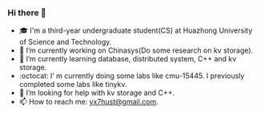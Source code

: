 ### Hi there 👋
- 🎓 I'm a third-year undergraduate student(CS) at Huazhong University of Science and Technology.
- 🔭 I’m currently working on Chinasys(Do some research on kv storage).
- 🌱 I’m currently learning database, distributed system, C++ and kv storage.
- :octocat: I’ m currently doing some labs like cmu-15445. I previously completed some labs like tinykv.
- 🤔 I’m looking for help with kv storage and C++.
- 📫 How to reach me: yx7hust@gmail.com.

<!--
**ysjyx7/ysjyx7** is a ✨ _special_ ✨ repository because its `README.md` (this file) appears on your GitHub profile.

Here are some ideas to get you started:

- 🔭 I’m currently working on ...
- 🌱 I’m currently learning ...
- 👯 I’m looking to collaborate on ...
- 🤔 I’m looking for help with ...
- 💬 Ask me about ...
- 📫 How to reach me: ...
- 😄 Pronouns: ...
- ⚡ Fun fact: ...
-->
